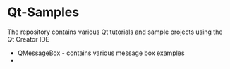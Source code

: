 # Qt-Samples
The repository contains various Qt tutorials and sample projects using the Qt Creator IDE

* QMessageBox - contains various message box examples
* 
